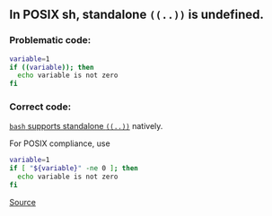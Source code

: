 ## In POSIX sh, standalone `((..))` is undefined.

### Problematic code:

```sh
variable=1
if ((variable)); then
  echo variable is not zero
fi
```

### Correct code:

[`bash` supports standalone `((..))`](https://www.gnu.org/software/bash/manual/html_node/Conditional-Constructs.html#index-select) natively.

For POSIX compliance, use

```sh
variable=1
if [ "${variable}" -ne 0 ]; then
  echo variable is not zero
fi
```
[Source](https://github.com/koalaman/shellcheck/wiki/SC3006)


